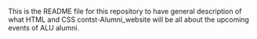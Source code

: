 This is the README file for this repository to have general description of what HTML and CSS contst-Alumni_website will be all about the upcoming events of ALU alumni.

